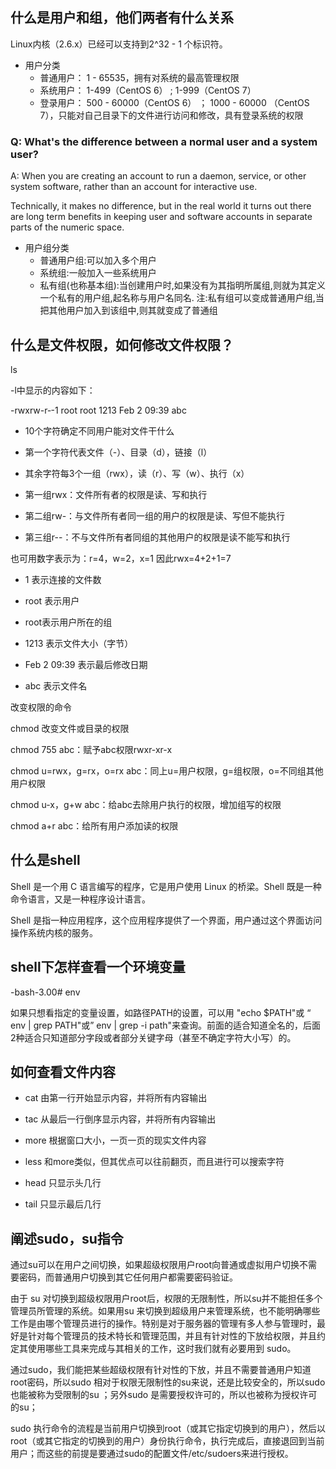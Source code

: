 ## 什么是用户和组，他们两者有什么关系
Linux内核（2.6.x）已经可以支持到2^32 - 1 个标识符。

- 用户分类
  - 普通用户： 1 - 65535，拥有对系统的最高管理权限
  - 系统用户： 1-499（CentOS 6） ;  1-999（CentOS 7）
  - 登录用户： 500 - 60000（CentOS 6） ； 1000 - 60000 （CentOS 7），只能对自己目录下的文件进行访问和修改，具有登录系统的权限
  
### Q: What's the difference between a normal user and a system user?

A: When you are creating an account to run a daemon, service, or other system software, rather than an account for interactive use.

Technically, it makes no difference, but in the real world it turns out there are long term benefits in keeping user and software accounts in separate parts of the numeric space.

- 用户组分类
  - 普通用户组:可以加入多个用户
  - 系统组:一般加入一些系统用户
  - 私有组(也称基本组):当创建用户时,如果没有为其指明所属组,则就为其定义一个私有的用户组,起名称与用户名同名.
注:私有组可以变成普通用户组,当把其他用户加入到该组中,则其就变成了普通组

## 什么是文件权限，如何修改文件权限？

ls

 -l中显示的内容如下：

-rwxrw-r‐-1 root root 1213 Feb 2 09:39 abc

- 10个字符确定不同用户能对文件干什么

- 第一个字符代表文件（-）、目录（d），链接（l）

- 其余字符每3个一组（rwx），读（r）、写（w）、执行（x）

- 第一组rwx：文件所有者的权限是读、写和执行

- 第二组rw-：与文件所有者同一组的用户的权限是读、写但不能执行

- 第三组r--：不与文件所有者同组的其他用户的权限是读不能写和执行

也可用数字表示为：r=4，w=2，x=1  因此rwx=4+2+1=7

- 1 表示连接的文件数

- root 表示用户

- root表示用户所在的组

- 1213 表示文件大小（字节）

- Feb 2 09:39 表示最后修改日期

- abc 表示文件名

 

改变权限的命令

chmod 改变文件或目录的权限

chmod 755 abc：赋予abc权限rwxr-xr-x

chmod u=rwx，g=rx，o=rx abc：同上u=用户权限，g=组权限，o=不同组其他用户权限

chmod u-x，g+w abc：给abc去除用户执行的权限，增加组写的权限

chmod a+r abc：给所有用户添加读的权限

## 什么是shell

Shell 是一个用 C 语言编写的程序，它是用户使用 Linux 的桥梁。Shell 既是一种命令语言，又是一种程序设计语言。

Shell 是指一种应用程序，这个应用程序提供了一个界面，用户通过这个界面访问操作系统内核的服务。

## shell下怎样查看一个环境变量

-bash-3.00# env

如果只想看指定的变量设置，如路径PATH的设置，可以用 "echo $PATH"或 “ env | grep PATH"或” env | grep -i path"来查询。前面的适合知道全名的，后面2种适合只知道部分字段或者部分关键字母（甚至不确定字符大小写）的。

## 如何查看文件内容

- cat 由第一行开始显示内容，并将所有内容输出
 
- tac 从最后一行倒序显示内容，并将所有内容输出
 
- more 根据窗口大小，一页一页的现实文件内容
 
- less 和more类似，但其优点可以往前翻页，而且进行可以搜索字符
 
- head 只显示头几行
 
- tail 只显示最后几行

## 阐述sudo，su指令

通过su可以在用户之间切换，如果超级权限用户root向普通或虚拟用户切换不需要密码，而普通用户切换到其它任何用户都需要密码验证。

由于 su 对切换到超级权限用户root后，权限的无限制性，所以su并不能担任多个管理员所管理的系统。如果用su 来切换到超级用户来管理系统，也不能明确哪些工作是由哪个管理员进行的操作。特别是对于服务器的管理有多人参与管理时，最好是针对每个管理员的技术特长和管理范围，并且有针对性的下放给权限，并且约定其使用哪些工具来完成与其相关的工作，这时我们就有必要用到 sudo。

通过sudo，我们能把某些超级权限有针对性的下放，并且不需要普通用户知道root密码，所以sudo 相对于权限无限制性的su来说，还是比较安全的，所以sudo 也能被称为受限制的su ；另外sudo 是需要授权许可的，所以也被称为授权许可的su；

sudo 执行命令的流程是当前用户切换到root（或其它指定切换到的用户），然后以root（或其它指定的切换到的用户）身份执行命令，执行完成后，直接退回到当前用户；而这些的前提是要通过sudo的配置文件/etc/sudoers来进行授权。



